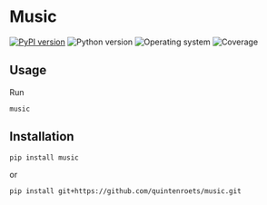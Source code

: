 # Music
[![PyPI version](https://badge.fury.io/py/music.svg)](https://badge.fury.io/py/music)
![Python version](https://img.shields.io/badge/python-3.10+-brightgreen)
![Operating system](https://img.shields.io/badge/os-linux%20%7c%20macOS%20%7c%20windows-brightgreen)
![Coverage](https://img.shields.io/badge/coverage-100%25-brightgreen)

## Usage

Run
```shell
music
```
## Installation
```shell
pip install music
```
or
```shell
pip install git+https://github.com/quintenroets/music.git
```
